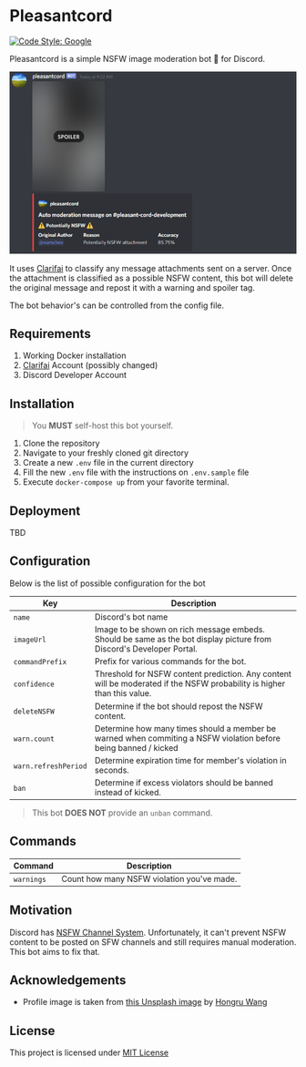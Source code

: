 # Pleasantcord

[![Code Style: Google](https://img.shields.io/badge/code%20style-google-blueviolet.svg)](https://github.com/google/gts)

Pleasantcord is a simple NSFW image moderation bot 🤖 for Discord.

![Pleasantcord Demo](docs/demo-pleasantcord.png)

It uses [Clarifai](https://www.clarifai.com/) to classify any message attachments sent on a server. Once the attachment is classified as a possible NSFW content, this bot will delete the original message and repost it with a warning and spoiler tag.

The bot behavior's can be controlled from the config file.

## Requirements

1. Working Docker installation
2. [Clarifai](https://www.clarifai.com/) Account (possibly changed)
3. Discord Developer Account

## Installation

> You **MUST** self-host this bot yourself.

1. Clone the repository
2. Navigate to your freshly cloned git directory
3. Create a new `.env` file in the current directory
4. Fill the new `.env` file with the instructions on `.env.sample` file
5. Execute `docker-compose up` from your favorite terminal.

## Deployment

TBD

## Configuration

Below is the list of possible configuration for the bot

Key | Description
--- | -----------
`name` | Discord's bot name
`imageUrl` | Image to be shown on rich message embeds. Should be same as the bot display picture from Discord's Developer Portal.
`commandPrefix` | Prefix for various commands for the bot.
`confidence` | Threshold for NSFW content prediction. Any content will be moderated if the NSFW probability is higher than this value.
`deleteNSFW` | Determine if the bot should repost the NSFW content.
`warn.count` | Determine how many times should a member be warned when commiting a NSFW violation before being banned / kicked
`warn.refreshPeriod` | Determine expiration time for member's violation in seconds.
`ban` | Determine if excess violators should be banned instead of kicked.

> This bot **DOES NOT** provide an `unban` command.

## Commands

Command | Description
------- | -----------
`warnings` | Count how many NSFW violation you've made.

## Motivation

Discord has [NSFW Channel System](https://support.discord.com/hc/en-us/articles/115000084051-NSFW-Channels-and-Content). Unfortunately, it can't prevent NSFW content to be posted
on SFW channels and still requires manual moderation. This bot aims to fix that.

## Acknowledgements

- Profile image is taken from [this Unsplash image](https://unsplash.com/photos/6F2k0tqNuG4) by [Hongru Wang](https://unsplash.com/@hongru_wang)

## License

This project is licensed under [MIT License](LICENSE)

